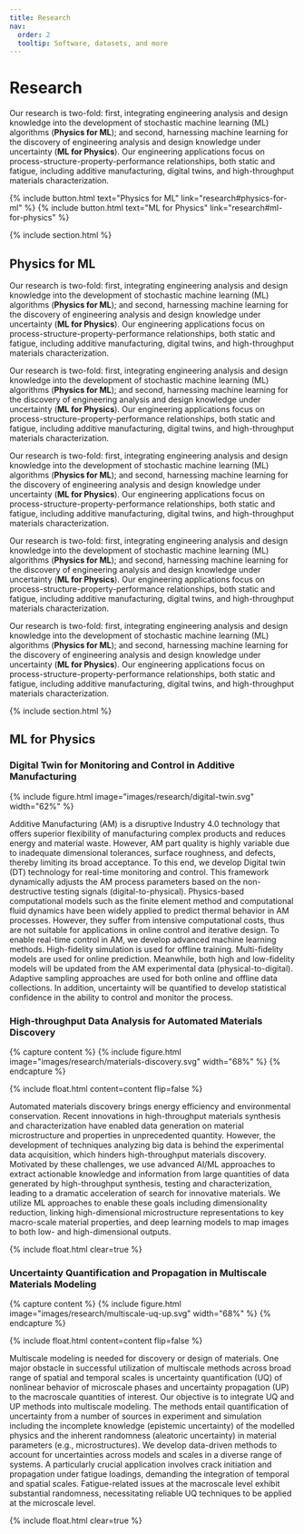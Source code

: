 ```yaml
---
title: Research
nav:
  order: 2
  tooltip: Software, datasets, and more
---
```


# Research

Our research is two-fold: first, integrating engineering analysis and design knowledge into the development of stochastic machine learning (ML) algorithms (**Physics for ML**); and second, harnessing machine learning for the discovery of engineering analysis and design knowledge under uncertainty (**ML for Physics**). Our engineering applications focus on process-structure-property-performance relationships, both static and fatigue, including additive manufacturing, digital twins, and high-throughput materials characterization.

{% include button.html text="Physics for ML" link="research#physics-for-ml" %}
{% include button.html text="ML for Physics" link="research#ml-for-physics" %}


{% include section.html %}

## Physics for ML

Our research is two-fold: first, integrating engineering analysis and design knowledge into the development of stochastic machine learning (ML) algorithms (**Physics for ML**); and second, harnessing machine learning for the discovery of engineering analysis and design knowledge under uncertainty (**ML for Physics**). Our engineering applications focus on process-structure-property-performance relationships, both static and fatigue, including additive manufacturing, digital twins, and high-throughput materials characterization.

Our research is two-fold: first, integrating engineering analysis and design knowledge into the development of stochastic machine learning (ML) algorithms (**Physics for ML**); and second, harnessing machine learning for the discovery of engineering analysis and design knowledge under uncertainty (**ML for Physics**). Our engineering applications focus on process-structure-property-performance relationships, both static and fatigue, including additive manufacturing, digital twins, and high-throughput materials characterization.

Our research is two-fold: first, integrating engineering analysis and design knowledge into the development of stochastic machine learning (ML) algorithms (**Physics for ML**); and second, harnessing machine learning for the discovery of engineering analysis and design knowledge under uncertainty (**ML for Physics**). Our engineering applications focus on process-structure-property-performance relationships, both static and fatigue, including additive manufacturing, digital twins, and high-throughput materials characterization.

Our research is two-fold: first, integrating engineering analysis and design knowledge into the development of stochastic machine learning (ML) algorithms (**Physics for ML**); and second, harnessing machine learning for the discovery of engineering analysis and design knowledge under uncertainty (**ML for Physics**). Our engineering applications focus on process-structure-property-performance relationships, both static and fatigue, including additive manufacturing, digital twins, and high-throughput materials characterization.

Our research is two-fold: first, integrating engineering analysis and design knowledge into the development of stochastic machine learning (ML) algorithms (**Physics for ML**); and second, harnessing machine learning for the discovery of engineering analysis and design knowledge under uncertainty (**ML for Physics**). Our engineering applications focus on process-structure-property-performance relationships, both static and fatigue, including additive manufacturing, digital twins, and high-throughput materials characterization.


{% include section.html %}

## ML for Physics

### Digital Twin for Monitoring and Control in Additive Manufacturing

{%
  include figure.html
  image="images/research/digital-twin.svg"
  width="62%"
%}

Additive Manufacturing (AM) is a disruptive Industry 4.0 technology that offers superior flexibility of manufacturing complex products and reduces energy and material waste. However, AM part quality is highly variable due to inadequate dimensional tolerances, surface roughness, and defects, thereby limiting its broad acceptance. To this end, we develop Digital twin (DT) technology for real-time monitoring and control. This framework dynamically adjusts the AM process parameters based on the non-destructive testing signals (digital-to-physical). Physics-based computational models such as the finite element method and computational fluid dynamics have been widely applied to predict thermal behavior in AM processes. However, they suffer from intensive computational costs, thus are not suitable for applications in online control and iterative design. To enable real-time control in AM, we develop advanced machine learning methods. High-fidelity simulation is used for offline training. Multi-fidelity models are used for online prediction. Meanwhile, both high and low-fidelity models will be updated from the AM experimental data (physical-to-digital). Adaptive sampling approaches are used for both online and offline data collections. In addition, uncertainty will be quantified to develop statistical confidence in the ability to control and monitor the process.



### High-throughput Data Analysis for Automated Materials Discovery
{% capture content %}
  {% 
    include figure.html
    image="images/research/materials-discovery.svg"
    width="68%"
  %}
{% endcapture %}

{%
  include float.html
  content=content
  flip=false
%}

Automated materials discovery brings energy efficiency and environmental conservation. Recent innovations in high-throughput materials synthesis and characterization have enabled data generation on material microstructure and properties in unprecedented quantity. However, the development of techniques analyzing big data is behind the experimental data acquisition, which hinders high-throughput materials discovery. Motivated by these challenges, we use advanced AI/ML approaches to extract actionable knowledge and information from large quantities of data generated by high-throughput synthesis, testing and characterization, leading to a dramatic acceleration of search for innovative materials. We utilize ML approaches to enable these goals including dimensionality reduction, linking high-dimensional microstructure representations to key macro-scale material properties, and deep learning models to map images to both low- and high-dimensional outputs.

{% include float.html clear=true %}

### Uncertainty Quantification and Propagation in Multiscale Materials Modeling
{% capture content %}
  {% 
    include figure.html
    image="images/research/multiscale-uq-up.svg"
    width="68%"
  %}
{% endcapture %}

{%
  include float.html
  content=content
  flip=false
%}

Multiscale modeling is needed for discovery or design of materials. One major obstacle in successful utilization of multiscale methods across broad range of spatial and temporal scales is uncertainty quantification (UQ) of nonlinear behavior of microscale phases and uncertainty propagation (UP) to the macroscale quantities of interest. Our objective is to integrate UQ and UP methods into multiscale modeling. The methods entail quantification of uncertainty from a number of sources in experiment and simulation including the incomplete knowledge (epistemic uncertainty) of the modelled physics and the inherent randomness (aleatoric uncertainty) in material parameters (e.g., microstructures). We develop data-driven methods to account for uncertainties across models and scales in a diverse range of systems. A particularly crucial application involves crack initiation and propagation under fatigue loadings, demanding the integration of temporal and spatial scales. Fatigue-related issues at the macroscale level exhibit substantial randomness, necessitating reliable UQ techniques to be applied at the microscale level.

{% include float.html clear=true %}
